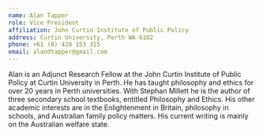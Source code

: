 ```yaml
---
name: Alan Tapper  
role: Vice President
affiliation: John Curtin Institute of Public Policy
address: Curtin University, Perth WA 6102
phone: +61 (0) 428 153 315  
email: alandtapper@gmail.com 
---
```


Alan is an Adjunct Research Fellow at the John Curtin Institute of Public Policy at Curtin University in Perth. He has taught philosophy and ethics for over 20 years in Perth universities. With Stephan Millett he is the author of three secondary school textbooks, entitled Philosophy and Ethics. His other academic interests are in the Enlightenment in Britain, philosophy in schools, and Australian family policy matters. His current writing is mainly on the Australian welfare state.
